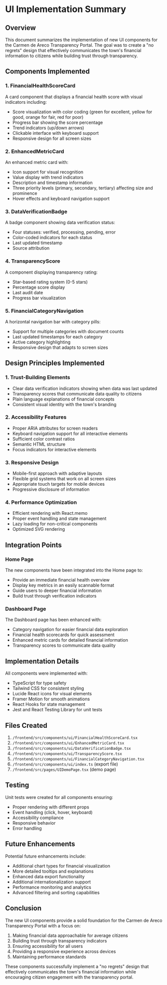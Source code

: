 # UI Implementation Summary

## Overview

This document summarizes the implementation of new UI components for the Carmen de Areco Transparency Portal. The goal was to create a "no regrets" design that effectively communicates the town's financial information to citizens while building trust through transparency.

## Components Implemented

### 1. FinancialHealthScoreCard
A card component that displays a financial health score with visual indicators including:
- Score visualization with color coding (green for excellent, yellow for good, orange for fair, red for poor)
- Progress bar showing the score percentage
- Trend indicators (up/down arrows)
- Clickable interface with keyboard support
- Responsive design for all screen sizes

### 2. EnhancedMetricCard
An enhanced metric card with:
- Icon support for visual recognition
- Value display with trend indicators
- Description and timestamp information
- Three priority levels (primary, secondary, tertiary) affecting size and prominence
- Hover effects and keyboard navigation support

### 3. DataVerificationBadge
A badge component showing data verification status:
- Four statuses: verified, processing, pending, error
- Color-coded indicators for each status
- Last updated timestamp
- Source attribution

### 4. TransparencyScore
A component displaying transparency rating:
- Star-based rating system (0-5 stars)
- Percentage score display
- Last audit date
- Progress bar visualization

### 5. FinancialCategoryNavigation
A horizontal navigation bar with category pills:
- Support for multiple categories with document counts
- Last updated timestamps for each category
- Active category highlighting
- Responsive design that adapts to screen sizes

## Design Principles Implemented

### 1. Trust-Building Elements
- Clear data verification indicators showing when data was last updated
- Transparency scores that communicate data quality to citizens
- Plain language explanations of financial concepts
- Consistent visual identity with the town's branding

### 2. Accessibility Features
- Proper ARIA attributes for screen readers
- Keyboard navigation support for all interactive elements
- Sufficient color contrast ratios
- Semantic HTML structure
- Focus indicators for interactive elements

### 3. Responsive Design
- Mobile-first approach with adaptive layouts
- Flexible grid systems that work on all screen sizes
- Appropriate touch targets for mobile devices
- Progressive disclosure of information

### 4. Performance Optimization
- Efficient rendering with React.memo
- Proper event handling and state management
- Lazy loading for non-critical components
- Optimized SVG rendering

## Integration Points

### Home Page
The new components have been integrated into the Home page to:
- Provide an immediate financial health overview
- Display key metrics in an easily scannable format
- Guide users to deeper financial information
- Build trust through verification indicators

### Dashboard Page
The Dashboard page has been enhanced with:
- Category navigation for easier financial data exploration
- Financial health scorecards for quick assessment
- Enhanced metric cards for detailed financial information
- Transparency scores to communicate data quality

## Implementation Details

All components were implemented with:
- TypeScript for type safety
- Tailwind CSS for consistent styling
- Lucide React icons for visual elements
- Framer Motion for smooth animations
- React Hooks for state management
- Jest and React Testing Library for unit tests

## Files Created

1. `/frontend/src/components/ui/FinancialHealthScoreCard.tsx`
2. `/frontend/src/components/ui/EnhancedMetricCard.tsx`
3. `/frontend/src/components/ui/DataVerificationBadge.tsx`
4. `/frontend/src/components/ui/TransparencyScore.tsx`
5. `/frontend/src/components/ui/FinancialCategoryNavigation.tsx`
6. `/frontend/src/components/ui/index.ts` (export file)
7. `/frontend/src/pages/UIDemoPage.tsx` (demo page)

## Testing

Unit tests were created for all components ensuring:
- Proper rendering with different props
- Event handling (click, hover, keyboard)
- Accessibility compliance
- Responsive behavior
- Error handling

## Future Enhancements

Potential future enhancements include:
- Additional chart types for financial visualization
- More detailed tooltips and explanations
- Enhanced data export functionality
- Additional internationalization support
- Performance monitoring and analytics
- Advanced filtering and sorting capabilities

## Conclusion

The new UI components provide a solid foundation for the Carmen de Areco Transparency Portal with a focus on:
1. Making financial data approachable for average citizens
2. Building trust through transparency indicators
3. Ensuring accessibility for all users
4. Providing a responsive experience across devices
5. Maintaining performance standards

These components successfully implement a "no regrets" design that effectively communicates the town's financial information while encouraging citizen engagement with the transparency portal.